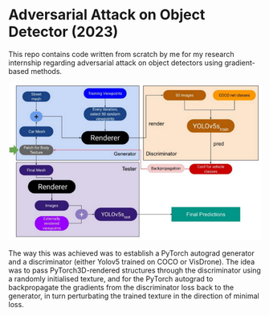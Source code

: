# Adversarial Attack on Object Detector (2023)
This repo contains code written from scratch by me for my research internship regarding adversarial attack on object detectors using gradient-based methods.

![](structure.png)

The way this was achieved was to establish a PyTorch autograd generator and a discriminator (either Yolov5 trained on COCO or VisDrone). The idea was to pass PyTorch3D-rendered structures through the discriminator using a randomly initialised texture, and for the PyTorch autograd to backpropagate the gradients from the discriminator loss back to the generator, in turn perturbating the trained texture in the direction of minimal loss.
